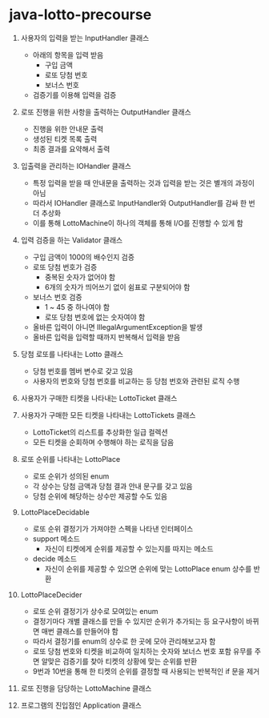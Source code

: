 # java-lotto-precourse

1. 사용자의 입력을 받는 InputHandler 클래스
    - 아래의 항목을 입력 받음
      - 구입 금액
      - 로또 당첨 번호
      - 보너스 번호
    - 검증기를 이용해 입력을 검증

2. 로또 진행을 위한 사항을 출력하는 OutputHandler 클래스
   - 진행을 위한 안내문 출력
   - 생성된 티켓 목록 출력
   - 최종 결과를 요약해서 출력

3. 입출력을 관리하는 IOHandler 클래스
   - 특정 입력을 받을 때 안내문을 출력하는 것과 입력을 받는 것은 별개의 과정이 아님
   - 따라서 IOHandler 클래스로 InputHandler와 OutputHandler를 감싸 한 번 더 추상화
   - 이를 통해 LottoMachine이 하나의 객체를 통해 I/O를 진행할 수 있게 함

4. 입력 검증을 하는 Validator 클래스
    - 구입 금액이 1000의 배수인지 검증
    - 로또 당첨 번호가 검증
      - 중복된 숫자가 없어야 함
      - 6개의 숫자가 띄어쓰기 없이 쉼표로 구분되어야 함
    - 보너스 번호 검증
      - 1 ~ 45 중 하나여야 함
      - 로또 당첨 번호에 없는 숫자여야 함 
    - 올바른 입력이 아니면 IllegalArgumentException을 발생
    - 올바른 입력을 입력할 때까지 반복해서 입력을 받음

5. 당첨 로또를 나타내는 Lotto 클래스
   - 당첨 번호를 멤버 변수로 갖고 있음
   - 사용자의 번호와 당첨 번호를 비교하는 등 당첨 번호와 관련된 로직 수행

6. 사용자가 구매한 티켓을 나타내는 LottoTicket 클래스

7. 사용자가 구매한 모든 티켓을 나타내는 LottoTickets 클래스
   - LottoTicket의 리스트를 추상화한 일급 컬렉션
   - 모든 티켓을 순회하며 수행해야 하는 로직을 담음

8. 로또 순위를 나타내는 LottoPlace
   - 로또 순위가 성의된 enum
   - 각 상수는 당첨 금액과 당첨 결과 안내 문구를 갖고 있음
   - 당첨 순위에 해당하는 상수만 제공할 수도 있음

9. LottoPlaceDecidable
   - 로또 순위 결정기가 가져야한 스펙을 나타낸 인터페이스
   - support 메소드
     - 자신이 티켓에게 순위를 제공할 수 있는지를 따지는 메소드
   - decide 메소드
     - 자신이 순위를 제공할 수 있으면 순위에 맞는 LottoPlace enum 상수를 반환

10. LottoPlaceDecider
    - 로또 순위 결정기가 상수로 모여있는 enum
    - 결정기마다 개별 클래스를 만들 수 있지만 순위가 추가되는 등 요구사항이 바뀌면 매번 클래스를 만들어야 함
    - 따라서 결정기를 enum의 상수로 한 곳에 모아 관리해보고자 함
    - 로또 당첨 번호와 티켓을 비교하여 일치하는 숫자와 보너스 번호 포함 유무를 주면 알맞은 검증기를 찾아 티켓의 상황에 맞는 순위를 반환
    - 9번과 10번을 통해 한 티켓의 순위를 결정할 때 사용되는 반복적인 if 문을 제거

11. 로또 진행을 담당하는 LottoMachine 클래스

12. 프로그램의 진입점인 Application 클래스
